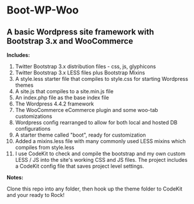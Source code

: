 Boot-WP-Woo
====

A basic Wordpress site framework with Bootstrap 3.x and WooCommerce
----------------------

**Includes:**

1. Twitter Bootstrap 3.x distribution files - css, js, glyphicons
2. Twitter Bootstrap 3.x LESS files plus Bootstrap Mixins
3. A style.less starter file that compiles to style.css for starting Wordpress themes
4. A site.js that compiles to a site.min.js file
5. An index.php file as the base index file
6. The Wordpress 4.4.2 framework
7. The WooCommerce eCommerce plugin and some woo-tab customizations
8. Wordpress config rearranged to allow for both local and hosted DB configurations
9. A starter theme called "boot", ready for customization
10. Added a mixins.less file with many commonly used LESS mixins which compiles from style.less
11. I use CodeKit to check and compile the bootstrap and my own custom LESS / JS into the site's working CSS and JS files. The project includes a CodeKit config file that saves project level settings.

**Notes:** 

Clone this repo into any folder, then hook up the theme folder to CodeKit and your ready to Rock!

